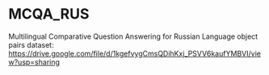 # MCQA_RUS
Multilingual Comparative Question Answering for Russian Language
object pairs dataset: https://drive.google.com/file/d/1kgefvygCmsQDihKxj_PSVV6kaufYMBVI/view?usp=sharing
